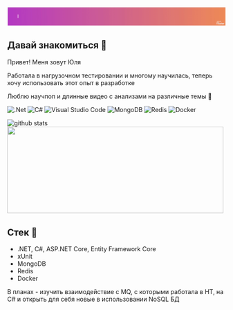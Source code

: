   <img style="border-width: thin;
    border-color: white;
    border-style: solid;" src="https://github.com/gfg7/gfg7/blob/main/gfg7-hello-world.gif"/>
## Давай знакомиться 👋
Привет! Меня зовут Юля

Работала в нагрузочном тестировании и многому научилась, теперь хочу использовать этот опыт в разработке

Люблю научпоп и длинные видео с анализами на различные темы :eyes:

![.Net](https://img.shields.io/badge/.NET-5C2D91?style=for-the-badge&logo=.net&logoColor=white)
![C#](https://img.shields.io/badge/c%23-%23239120.svg?style=for-the-badge&logo=c-sharp&logoColor=white)
![Visual Studio Code](https://img.shields.io/badge/Visual%20Studio%20Code-0078d7.svg?style=for-the-badge&logo=visual-studio-code&logoColor=white)
![MongoDB](https://img.shields.io/badge/MongoDB-%234ea94b.svg?style=for-the-badge&logo=mongodb&logoColor=white)
![Redis](https://img.shields.io/badge/redis-%23DD0031.svg?style=for-the-badge&logo=redis&logoColor=white)
![Docker](https://img.shields.io/badge/docker-%230db7ed.svg?style=for-the-badge&logo=docker&logoColor=white)

<div>
  <img height="200" width="500" src="https://github-readme-stats.vercel.app/api?username=gfg7&layout=compact&bg_color=25,B53BC4,EF8B59&title_color=fff&text_color=fff" alt="github stats"/>

  <img height="200" width="500" src="https://github-readme-stats.vercel.app/api/top-langs?username=gfg7&show_icons=true&count_private=false&layout=compact&bg_color=85,EF8B59,B53BC4&title_color=fff&text_color=fff&hide=css,scss,html"/>
</div>

## Стек :hammer:
- .NET, C#, ASP.NET Core, Entity Framework Core
- xUnit
- MongoDB
- Redis
- Docker

В планах - изучить взаимодействие с MQ, с которыми работала в НТ, на C# и открыть для себя новые в использовании NoSQL БД
